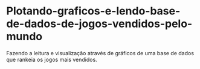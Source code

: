 # Plotando-graficos-e-lendo-base-de-dados-de-jogos-vendidos-pelo-mundo

Fazendo a leitura e visualização através de gráficos de uma base de dados que rankeia os jogos mais vendidos.

